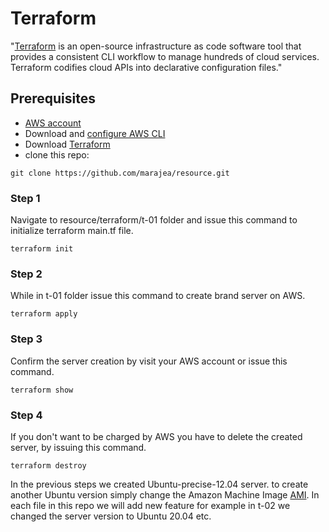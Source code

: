 # Terraform

"[Terraform](https://www.terraform.io/) is an open-source infrastructure as code software tool that provides a consistent CLI workflow to manage hundreds of cloud services. Terraform codifies cloud APIs into declarative configuration files."

## Prerequisites

* [AWS account](https://aws.amazon.com/premiumsupport/knowledge-center/create-and-activate-aws-account/)
* Download and [configure AWS CLI](https://docs.aws.amazon.com/cli/latest/userguide/cli-configure-files.html)
* Download [Terraform](https://learn.hashicorp.com/tutorials/terraform/install-cli)
* clone this repo:
```
git clone https://github.com/marajea/resource.git
```
### Step 1
Navigate to resource/terraform/t-01 folder and issue this command to initialize terraform main.tf file.
```
terraform init
```
### Step 2
While in t-01 folder issue this command to create brand server on AWS.
```
terraform apply
```
### Step 3
Confirm the server creation by visit your AWS account or issue this command.
```
terraform show
```
### Step 4
If you don't want to be charged by AWS you have to delete the created server, by issuing this command.
```
terraform destroy
```

In the previous steps we created Ubuntu-precise-12.04 server. to create another Ubuntu version simply change the Amazon Machine Image [AMI](https://docs.aws.amazon.com/AWSEC2/latest/UserGuide/finding-an-ami.html). In each file in this repo we will add new feature for example in t-02 we changed the server version to Ubuntu 20.04 etc.
